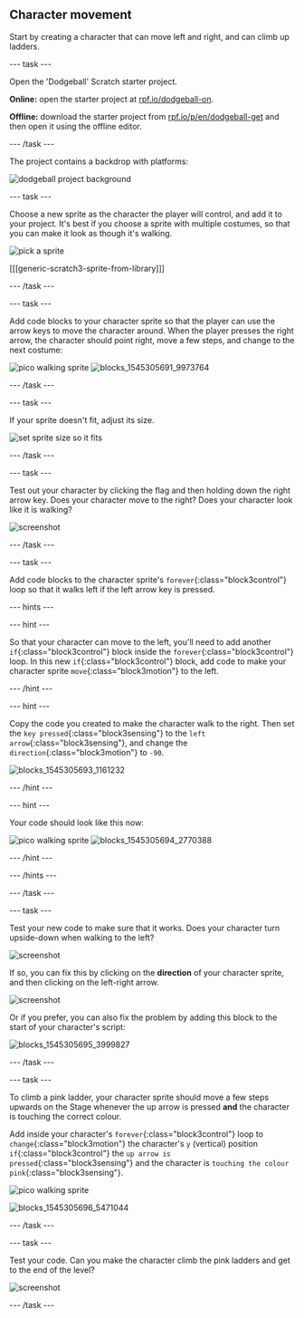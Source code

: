## Character movement

Start by creating a character that can move left and right, and can climb up ladders.

--- task ---

Open the 'Dodgeball' Scratch starter project.

**Online:** open the starter project at [rpf.io/dodgeball-on](http://rpf.io/dodgeball-on). 

**Offline:** download the starter project from [rpf.io/p/en/dodgeball-get](http://rpf.io/p/en/dodgeball-get) and then open it using the offline editor.

--- /task ---

The project contains a backdrop with platforms:

![dodgeball project background](images/dodge-background.png)

--- task ---

Choose a new sprite as the character the player will control, and add it to your project. It's best if you choose a sprite with multiple costumes, so that you can make it look as though it's walking.

![pick a sprite](images/dodge-characters.png)

[[[generic-scratch3-sprite-from-library]]]

--- /task ---

--- task ---

Add code blocks to your character sprite so that the player can use the arrow keys to move the character around. When the player presses the right arrow, the character should point right, move a few steps, and change to the next costume:

![pico walking sprite](images/pico_walking_sprite.png)
![blocks_1545305691_9973764](images/blocks_1545305691_9973764.png)

--- /task ---

--- task ---

If your sprite doesn't fit, adjust its size.

![set sprite size so it fits](images/dodge-sprite-size-annotated.png)

--- /task ---

--- task ---

Test out your character by clicking the flag and then holding down the right arrow key. Does your character move to the right? Does your character look like it is walking?

![screenshot](images/dodge-walking.png)

--- /task ---

--- task ---

Add code blocks to the character sprite's `forever`{:class="block3control"} loop so that it walks left if the left arrow key is pressed.

--- hints ---

--- hint ---

So that your character can move to the left, you'll need to add another `if`{:class="block3control"} block inside the `forever`{:class="block3control"} loop. In this new `if`{:class="block3control"} block, add code to make your character sprite `move`{:class="block3motion"} to the left.

--- /hint ---

--- hint ---

Copy the code you created to make the character walk to the right. Then set the `key pressed`{:class="block3sensing"} to the `left arrow`{:class="block3sensing"}, and change the `direction`{:class="block3motion"} to `-90`.

![blocks_1545305693_1161232](images/blocks_1545305693_1161232.png)

--- /hint ---

--- hint ---

Your code should look like this now:

![pico walking sprite](images/pico_walking_sprite.png)
![blocks_1545305694_2770388](images/blocks_1545305694_2770388.png)

--- /hint ---

--- /hints ---

--- /task ---

--- task ---

Test your new code to make sure that it works. Does your character turn upside-down when walking to the left?

![screenshot](images/dodge-upside-down.png)

If so, you can fix this by clicking on the **direction** of your character sprite, and then clicking on the left-right arrow.

![screenshot](images/dodge-left-right-annotated.png)

Or if you prefer, you can also fix the problem by adding this block to the start of your character's script:

![blocks_1545305695_3999827](images/blocks_1545305695_3999827.png)

--- /task ---

--- task ---

To climb a pink ladder, your character sprite should move a few steps upwards on the Stage whenever the up arrow is pressed **and** the character is touching the correct colour. 

Add inside your character's `forever`{:class="block3control"} loop to `change`{:class="block3motion"} the character's `y` (vertical) position `if`{:class="block3control"} the `up arrow is pressed`{:class="block3sensing"} and the character is `touching the colour pink`{:class="block3sensing"}.

![pico walking sprite](images/pico_walking_sprite.png)

![blocks_1545305696_5471044](images/blocks_1545305696_5471044.png)

--- /task ---

--- task ---

Test your code. Can you make the character climb the pink ladders and get to the end of the level?

![screenshot](images/dodge-test-character.png)

--- /task ---
